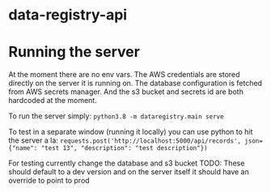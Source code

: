 # data-registry-api

# Running the server

At the moment there are no env vars. The AWS credentials are stored directly on the server it is running on.
The database configuration is fetched from AWS secrets manager.
And the s3 bucket and secrets id are both hardcoded at the moment.

To run the server simply:
`python3.8 -m dataregistry.main serve`

To test in a separate window (running it locally) you can use python to hit the server a la:
`requests.post('http://localhost:5000/api/records', json={"name": "test 13", "description": "test description"})`

For testing currently change the database and s3 bucket
TODO: These should default to a dev version and on the server itself it should have an override to point to prod
